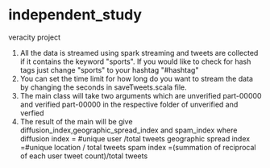 # independent_study
veracity project
1. All the data is streamed using spark streaming and tweets are collected if it contains the keyword "sports". If you would like to check for hash tags just change "sports" to your hashtag "#hashtag"
2. You can set the time limit for how long do you want to stream the data by changing the seconds in saveTweets.scala file.
3. The main class will take two arguments which are unverified part-00000 and verified part-00000 in the respective folder of unverified and verfied
4. The result of the main will be give diffusion_index,geographic_spread_index and spam_index
	where diffusion index = #unique user /total tweets
		  geographic spread index =#unique location / total tweets
		  spam index =(summation of reciprocal of each user tweet count)/total tweets
